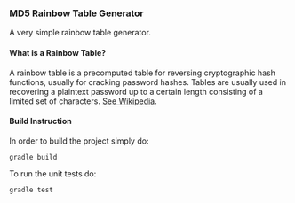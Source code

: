 ### MD5 Rainbow Table Generator

A very simple rainbow table generator.

#### What is a Rainbow Table?

A rainbow table is a precomputed table for reversing cryptographic hash functions, usually for cracking password hashes. Tables are usually used in recovering a plaintext password up to a certain length consisting of a limited set of characters.
  [See Wikipedia](https://en.wikipedia.org/wiki/Rainbow_table).  
  
#### Build Instruction
  
In order to build the project simply do:
```
gradle build
```

To run the unit tests do:
```
gradle test
```
